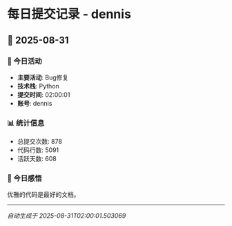 # 每日提交记录 - dennis

## 📅 2025-08-31

### 🎯 今日活动
- **主要活动**: Bug修复
- **技术栈**: Python
- **提交时间**: 02:00:01
- **账号**: dennis

### 📊 统计信息
- 总提交次数: 878
- 代码行数: 5091
- 活跃天数: 608

### 💭 今日感悟
优雅的代码是最好的文档。

---
*自动生成于 2025-08-31T02:00:01.503069*
